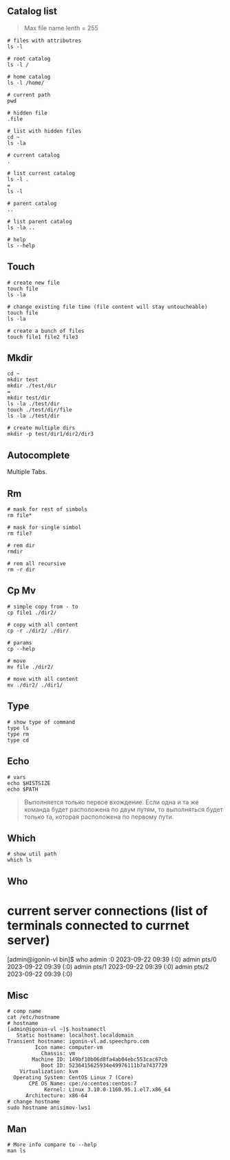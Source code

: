 ## Catalog list
> Max file name lenth = 255
 
```
# files with attributres
ls -l

# root catalog
ls -l /

# home catalog
ls -l /home/

# current path
pwd

# hidden file
.file

# list with hidden files
cd ~
ls -la

# current catalog
.

# list current catalog
ls -l .
=
ls -l

# parent catalog
..

# list parent catalog
ls -la ..

# help
ls --help
```

## Touch

```
# create new file
touch file
ls -la

# change existing file time (file content will stay untoucheable)
touch file
ls -la

# create a bunch of files
touch file1 file2 file3
```

## Mkdir

```
cd ~
mkdir test
mkdir ./test/dir
=
mkdir test/dir
ls -la ./test/dir
touch ./test/dir/file
ls -la ./test/dir

# create multiple dirs
mkdir -p test/dir1/dir2/dir3

```

## Autocomplete
Multiple Tabs.

## Rm

```
# mask for rest of simbols
rm file*

# mask for single simbol
rm file?

# rem dir
rmdir

# rem all recursive
rm -r dir
```

## Cp Mv

```
# simple copy from - to
cp file1 ./dir2/

# copy with all content
cp -r ./dir2/ ./dir/

# params
cp --help

# move
mv file ./dir2/

# move with all content
mv ./dir2/ ./dir1/
```

## Type
```
# show type of command
type ls
type rm
type cd
```

## Echo
```
# vars
echo $HISTSIZE
echo $PATH
```
> Выполняется только первое вхождение.
> Если одна и та же команда будет расположена по двум путям, то выполняться будет только та, которая расположена по первому пути.

## Which
```
# show util path
which ls
```

## Who

# current server connections (list of terminals connected to currnet server)
[admin@igonin-vl bin]$ who
admin    :0           2023-09-22 09:39 (:0)
admin    pts/0        2023-09-22 09:39 (:0)
admin    pts/1        2023-09-22 09:39 (:0)
admin    pts/2        2023-09-22 09:39 (:0)

## Misc
```
# comp name
cat /etc/hostname
# hostname
[admin@igonin-vl ~]$ hostnamectl
   Static hostname: localhost.localdomain
Transient hostname: igonin-vl.ad.speechpro.com
         Icon name: computer-vm
           Chassis: vm
        Machine ID: 149bf10b06d8fa4ab04ebc553cac67cb
           Boot ID: 5236415625934e49976111b7a7437729
    Virtualization: kvm
  Operating System: CentOS Linux 7 (Core)
       CPE OS Name: cpe:/o:centos:centos:7
            Kernel: Linux 3.10.0-1160.95.1.el7.x86_64
      Architecture: x86-64
# change hostname
sudo hostname anisimov-lws1
```

## Man

```
# More info compare to --help
man ls
```




